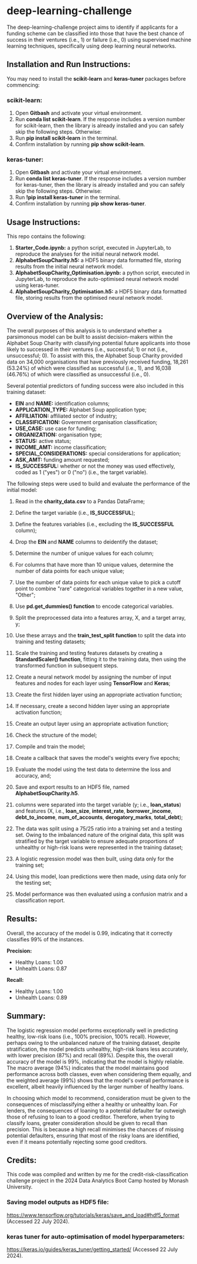# deep-learning-challenge
The deep-learning-challenge project aims to identify if applicants for a funding scheme can be classified into those that have the best chance of success in their ventures (i.e., 1) or failure (i.e., 0) using supervised machine learning techniques, specifically using deep learning neural networks.


## Installation and Run Instructions:
You may need to install the **scikit-learn** and **keras-tuner** packages before commencing:

### scikit-learn:
1. Open **Gitbash** and activate your virtual environment.
2. Run **conda list scikit-learn**. If the response includes a version number for scikit-learn, then the library is already installed and you can safely skip the following steps. Otherwise:
3. Run **pip install scikit-learn** in the terminal.
4. Confirm installation by running **pip show scikit-learn**.

### keras-tuner:
1. Open **Gitbash** and activate your virtual environment.
2. Run **conda list keras-tuner**. If the response includes a version number for keras-tuner, then the library is already installed and you can safely skip the following steps. Otherwise:
3. Run **!pip install keras-tuner** in the terminal.
4. Confirm installation by running **pip show keras-tuner**.


## Usage Instructions:
This repo contains the following:
1. **Starter_Code.ipynb:** a python script, executed in JupyterLab, to reproduce the analyses for the initial neural network model.
2. **AlphabetSoupCharity.h5:** a HDF5 binary data formatted file, storing results from the initial neural network model.
3. **AlphabetSoupCharity_Optimisation.ipynb:** a python script, executed in JupyterLab, to reproduce the auto-optimised neural network model using keras-tuner.
4. **AlphabetSoupCharity_Optimisation.h5:** a HDF5 binary data formatted file, storing results from the optimised neural network model.


## Overview of the Analysis:
The overall purposes of this analysis is to understand whether a parsimonous model can be built to assist decision-makers within the Alphabet Soup Charity with classifying potential future applicants into those likely to successed in their ventures (i.e., successful; 1) or not (i.e., unsuccessful; 0). To assist with this, the Alphabet Soup Charity provided data on 34,000 organisations that have previously received funding, 18,261 (53.24%) of which were classified as successful (i.e., 1), and 16,038 (46.76%) of which were classified as unsuccessful (i.e., 0).   

Several potential predictors of funding success were also included in this training dataset:
* **EIN** and **NAME:** identification columns;
* **APPLICATION_TYPE:** Alphabet Soup application type;
* **AFFILIATION:** affiliated sector of industry;
* **CLASSIFICATION:** Government organisation classification;
* **USE_CASE:** use case for funding;
* **ORGANIZATION:** organisation type;
* **STATUS:** active status;
* **INCOME_AMT:** income classification;
* **SPECIAL_CONSIDERATIONS:** special considerations for application;
* **ASK_AMT:** funding amount requested;
* **IS_SUCCESSFUL:** whether or not the money was used effectively, coded as 1 ("yes") or 0 ("no") (i.e., the target variable).

The following steps were used to build and evaluate the performance of the initial model:
1. Read in the **charity_data.csv** to a Pandas DataFrame;
2. Define the target variable (i.e., **IS_SUCCESSFUL**);
3. Define the features variables (i.e., excluding the **IS_SUCCESSFUL** column);
4. Drop the **EIN** and **NAME** columns to deidentify the dataset;
5. Determine the number of unique values for each column;
6. For columns that have more than 10 unique values, determine the number of data points for each unique value;
7. Use the number of data points for each unique value to pick a cutoff point to combine "rare" categorical variables together in a new value, "Other";
8. Use **pd.get_dummies() function** to encode categorical variables.
9. Split the preprocessed data into a features array, X, and a target array, y;
10. Use these arrays and the **train_test_split function** to split the data into training and testing datasets;
11. Scale the training and testing features datasets by creating a **StandardScaler() function**, fitting it to the training data, then using the transformed function in subsequent steps.
12. Create a neural network model by assigning the number of input features and nodes for each layer using **TensorFlow** and **Keras**;
13. Create the first hidden layer using an appropriate activation function;
14. If necessary, create a second hidden layer using an appropriate activation function;
15. Create an output layer using an appropriate activation function;
16. Check the structure of the model;
17. Compile and train the model; 
18. Create a callback that saves the model's weights every five epochs;
19. Evaluate the model using the test data to determine the loss and accuracy, and;
20. Save and export results to an HDF5 file, named **AlphabetSoupCharity.h5**.


1. columns were separated into the target variable (y; i.e., **loan_status**) and features (X, i.e., **loan_size**, **interest_rate**,	**borrower_income**,	**debt_to_income**,	**num_of_accounts**,	**derogatory_marks**,	**total_debt**);
2. The data was split using a 75/25 ratio into a training set and a testing set. Owing to the imbalanced nature of the original data, this split was stratified by the target variable to ensure adequate proportions of unhealthy or high-risk loans were represented in the training dataset;
3. A logistic regression model was then built, using data only for the training set;
4. Using this model, loan predictions were then made, using data only for the testing set;
5. Model performance was then evaluated using a confusion matrix and a classification report.


## Results:
Overall, the  accuracy of the model is 0.99, indicating that it correctly classifies 99% of the instances.

**Precision:**
* Healthy Loans: 1.00
* Unhealth Loans: 0.87

**Recall:**
* Healthy Loans: 1.00
* Unhealth Loans: 0.89


## Summary:
The logistic regression model performs exceptionally well in predicting healthy, low-risk loans (i.e., 100% precision, 100% recall). However, perhaps owing to the unbalanced nature of the training dataset, despite stratification, the model predicts unhealthy, high-risk loans less accurately, with lower precision (87%) and recall (89%). Despite this, the overall accuracy of the model is 99%, indicating that the model is highly reliable. The macro average (94%) indicates that the model maintains good performance across both classes, even when considering them equally, and the weighted average (99%) shows that the model's overall performance is excellent, albeit heavily influenced by the larger number of healthy loans. 

In choosing which model to recommend, consideration must be given to the consequences of misclassifying either a healthy or unhealthy loan. For lenders, the consequences of loaning to a potential defaulter far outweigh those of refusing to loan to a good creditor. Therefore, when trying to classify loans, greater consideration should be given to recall than precision. This is because a high recall minimises the chances of missing potential defaulters, ensuring that most of the risky loans are identified, even if it means potentially rejecting some good creditors.


## Credits:
This code was compiled and written by me for the credit-risk-classification challenge project in the 2024 Data Analytics Boot Camp hosted by Monash University. 



### Saving model outputs as HDF5 file:
https://www.tensorflow.org/tutorials/keras/save_and_load#hdf5_format (Accessed 22 July 2024).

### keras tuner for auto-optimisation of model hyperparameters:
https://keras.io/guides/keras_tuner/getting_started/ (Accessed 22 July 2024).
